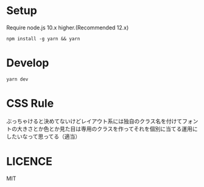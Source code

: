 # Setup

Require node.js 10.x higher.(Recommended 12.x)

```
npm install -g yarn && yarn
```

# Develop

```
yarn dev
```

# CSS Rule

ぶっちゃけると決めてないけどレイアウト系には独自のクラス名を付けてフォントの大きさとか色とか見た目は専用のクラスを作ってそれを個別に当てる運用にしたいなって思ってる（適当）

# LICENCE

MIT
